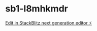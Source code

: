 # sb1-l8mhkmdr

[Edit in StackBlitz next generation editor ⚡️](https://stackblitz.com/~/github.com/rico007/sb1-l8mhkmdr)